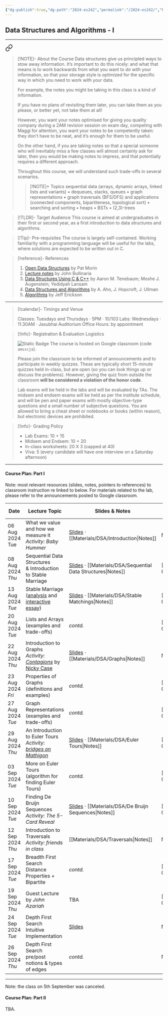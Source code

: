 ```yaml
---
{"dg-publish":true,"dg-path":"2024-es242","permalink":"/2024-es242/","hide":true}
---
```



## Data Structures and Algorithms - I
---


<div class="transclusion internal-embed is-loaded"><a class="markdown-embed-link" href="/descriptions/es-242/" aria-label="Open link"><svg xmlns="http://www.w3.org/2000/svg" width="24" height="24" viewBox="0 0 24 24" fill="none" stroke="currentColor" stroke-width="2" stroke-linecap="round" stroke-linejoin="round" class="svg-icon lucide-link"><path d="M10 13a5 5 0 0 0 7.54.54l3-3a5 5 0 0 0-7.07-7.07l-1.72 1.71"></path><path d="M14 11a5 5 0 0 0-7.54-.54l-3 3a5 5 0 0 0 7.07 7.07l1.71-1.71"></path></svg></a><div class="markdown-embed">




> [!NOTE]- About the Course
> Data structures give us principled ways to stow away information. It’s important to do this nicely: and what that means is to work backwards from what you want to _do_ with your information, so that your storage style is optimized for the specific way in which you need to work with your data.
>
> For example, the notes you might be taking in this class is a kind of information.
> 
> If you have no plans of revisiting them later, you can take them as you please, or better yet, not take them at all!
>
> However, you want your notes optimised for giving you quality company during a 2AM revision session on exam day, competing with Maggi for attention, you want your notes to be competently taken: they don’t have to be neat, and it’s enough for them to be useful.
>
> On the other hand, if you are taking notes so that a special someone who will inevitably miss a few classes will almost certainly ask for later, then you would be making notes to impress, and that potentially requires a different approach.
>
> Throughout this course, we will understand such trade-offs in several scenarios.
> 
> > [!NOTE]+ Topics
> > sequential data (arrays, dynamic arrays, linked lists and variants) • dequeues, stacks, queues • graph representations • graph traversals (BFS/DFS) and applications (connected components, bipartiteness, topological sort) • searching and sorting • heaps • BSTs • (2,3)-trees

> [!TLDR]- Target Audience
> This course is aimed at undergraduates in their first or second year, as a first introduction to data structures and algorithms.

> [!Tip]- Pre-requisites
> The course is largely self-contained. Working familiarity with a programming language will be useful for the labs, where solutions are expected to be written out in C.

> [!reference]- References
> 1. [Open Data Structures](https://opendatastructures.org/) by Pat Morin
> 2. [Lecture notes](https://www.cs.bham.ac.uk/~jxb/DSA/dsa.pdf) by John Bullinaria
> 3. [Data Structures Using C & C++](https://www.amazon.in/Data-Structures-Using-C/dp/8131703282) by Aaron M. Tenebaum; Moshe J. Augenstein; Yedidyah Lansam
> 4. [Data Structures and Algorithms](https://www.amazon.in/Structures-Algorithms-Addison-Wesley-Computer-Information/dp/0201000237) by A. Aho, J. Hopcroft, J. Ullman
> 5. [Algorithms](http://jeffe.cs.illinois.edu/teaching/algorithms/) by Jeff Erickson

---



</div></div>


> [!calendar]- Timings and Venue
> 
> Classes: Tuesdays and Thursdays · 5PM · 10/103
> Labs: Wednesdays · 11.30AM · Jasubhai Auditorium
> Office Hours: by appointment

> [!info]- Registration & Evaluation Logistics
> 
>  ![Static Badge](https://img.shields.io/badge/-classroom-blue?logo=google&logoColor=white)
> The course is hosted on Google classroom (code `amsscja`).
> 
> Please join the classroom to be informed of announcements and to participate in weekly quizzes. These are typically short 15-minute quizzes held in-class, but are open (so you can look things up or discuss the problems). However, giving the quiz from outside the classroom **will be considered a violation of the honor code**.
> 
> Lab exams will be held in the labs and will be evaluated by TAs.
> The midsem and endsem exams will be held as per the institute schedule, and will be pen and paper exams with mostly objective-type questions and a small number of subjective questions. You are allowed to bring a cheat sheet or notebooks or books (within reason), but electronic devices are prohibited.

> [!info]- Grading Policy
> 
>
> - Lab Exams: 10 + 15
> - Midsem and Endsem: 10 + 20
> - In-class worksheets: 20 X 3 (capped at 40)
> - Viva: 5 (every candidate will have one interview on a Saturday afternoon)

---
#### Course Plan: Part I

Note: most relevant resources (slides, notes, pointers to references) to classroom instruction re linked to below. For materials related to the lab, please refer to the announcements posted to Google classroom.

| Date                 | Lecture Topic                                                                                                                                                                                                                                       | Slides & Notes                                                                                            | Remarks | Other References                                                                                                       |
| -------------------- | --------------------------------------------------------------------------------------------------------------------------------------------------------------------------------------------------------------------------------------------------- | --------------------------------------------------------------------------------------------------------- | ------- | ---------------------------------------------------------------------------------------------------------------------- |
| 06 Aug 2024<br>Tue   | What we value and how we measure it<br>_Activity: Baby Hummer_                                                                                                                                                                                      | [Slides](https://slides.com/neeldhara/dsaslides-introduction) · [[Materials/DSA/Introduction\|Notes]]                   | No Quiz | NA                                                                                                                     |
| 08 Aug 2024<br>_Thu_ | Sequential Data Structures<br>& Introduction to Stable Marriage                                                                                                                                                                                     | [Slides](https://slides.com/neeldhara/sequential-data-structures) · [[Materials/DSA/Sequential Data Structures\|Notes]] | [[Courses/IITGN/2024-03-ES242/Q01\|Q01]] | NA                                                                                                                     |
| 13 Aug 2024<br>_Tue_ | Stable Marriage <br>([analysis](https://www.unipa.it/dipartimenti/matematicaeinformatica/.content/documenti/2018_Seminario_Erasmus_Lecture_Stable_Marriage_Problem.pdf) and [interactive essay](https://uw-cse442-wi20.github.io/FP-cs-algorithm/)) | [Slides](https://slides.com/neeldhara/stable-matchings) · [[Materials/DSA/Stable Matchings\|Notes]]                     | [[Courses/IITGN/2024-03-ES242/Q02\|Q02]] | [Implementation](https://cse.buffalo.edu/faculty/atri/courses/331/fall14/handouts/GS-details.pdf)                      |
| 20 Aug 2024<br>_Tue_ | Lists and Arrays<br>(examples and trade-offs)                                                                                                                                                                                                       | *contd.*                                                                                                  | [[Courses/IITGN/2024-03-ES242/Q03\|Q03]] | [visualgo (arrays)](https://visualgo.net/en/array?slide=1)<br>[visualgo (lists)](https://visualgo.net/en/list?slide=1) |
| 22 Aug 2024<br>_Thu_ | Introduction to Graphs<br>_Activity: [Contagions](https://slides.com/neeldhara/stable-matchings/edit)_ by [Nicky Case](https://ncase.me)                                                                                                            | [Slides](https://slides.com/neeldhara/graphs) · [[Materials/DSA/Graphs\|Notes]]                                         | No Quiz | [Book Chapter](https://jeffe.cs.illinois.edu/teaching/algorithms/book/05-graphs.pdf)                                   |
| 23 Aug 2024<br>_Fri_ | Properties of Graphs<br>(definitions and examples)                                                                                                                                                                                                  | *contd.*                                                                                                  | [[Courses/IITGN/2024-03-ES242/Q04\|Q04]] | NA                                                                                                                     |
| 27 Aug 2024<br>_Tue_ | Graph Representations<br>(examples and trade-offs)                                                                                                                                                                                                  | *contd.*                                                                                                  | [[Courses/IITGN/2024-03-ES242/Q05\|Q05]] | NA                                                                                                                     |
| 29 Aug 2024<br>_Thu_ | An Introduction to Euler Tours<br>_Activity: [bridges on Mathigon](https://mathigon.org/course/graph-theory/bridges)_                                                                                                                               | [Slides](https://slides.com/neeldhara/euler-tours) · [[Materials/DSA/Euler Tours\|Notes]]                               | [[Courses/IITGN/2024-03-ES242/Q06\|Q06]] | NA                                                                                                                     |
| 03 Sep 2024<br>_Tue_ | More on Euler Tours<br>(algorithm for finding Euler Tours)                                                                                                                                                                                          | *contd.*                                                                                                  | [[Courses/IITGN/2024-03-ES242/Q07\|Q07]] | [Video](https://www.youtube.com/watch?v=8MpoO2zA2l4)                                                                   |
| 10 Sep 2024<br>_Tue_ | Finding De Bruijn Sequences<br>_Activity: The 5-Card Reveal_                                                                                                                                                                                        | [Slides](https://slides.com/neeldhara/de-bruijn) · [[Materials/DSA/De Bruijn Sequences\|Notes]]                         | [[Courses/IITGN/2024-03-ES242/Q08\|Q08]] | NA                                                                                                                     |
| 12 Sep 2024<br>_Thu_ | Introduction to Traversals<br>_Activity: friends in class_                                                                                                                                                                                          | [[Materials/DSA/Traversals\|Notes]]                                                                                     | No Quiz | [visualgo](https://visualgo.net/en/dfsbfs?slide=1)                                                                     |
| 17 Sep 2024<br>_Tue_ | Breadth First Search<br>Distance Properties + Bipartite                                                                                                                                                                                             | *contd.*                                                                                                  | [[Courses/IITGN/2024-03-ES242/Q09\|Q09]] | [Video](https://www.youtube.com/watch?v=oDqjPvD54Ss&list=PLDV1Zeh2NRsDGO4--qE8yH72HFL1Km93P&index=6)                   |
| 19 Sep 2024<br>_Thu_ | Guest Lecture<br>by _John Azariah_                                                                                                                                                                                                                  | TBA                                                                                                       | [[Courses/IITGN/2024-03-ES242/Q10\|Q10]] | NA                                                                                                                     |
| 24 Sep 2024<br>_Tue_ | Depth First Search<br>Intuitive Implementation                                                                                                                                                                                                      | [Slides](https://slides.com/neeldhara/dfs)                                                                | No Quiz | [Video](https://www.youtube.com/watch?v=7fujbpJ0LB4&list=PLDV1Zeh2NRsDGO4--qE8yH72HFL1Km93P&index=5)                   |
| 26 Sep 2024<br>_Thu_ | Depth First Search<br>pre/post notions & types of edges                                                                                                                                                                                             | *contd.*                                                                                                  | No Quiz | [Book Chapter](https://jeffe.cs.illinois.edu/teaching/algorithms/book/06-dfs.pdf)                                      |

---

Note: the class on 5th September was canceled. 

#### Course Plan: Part II

TBA.

